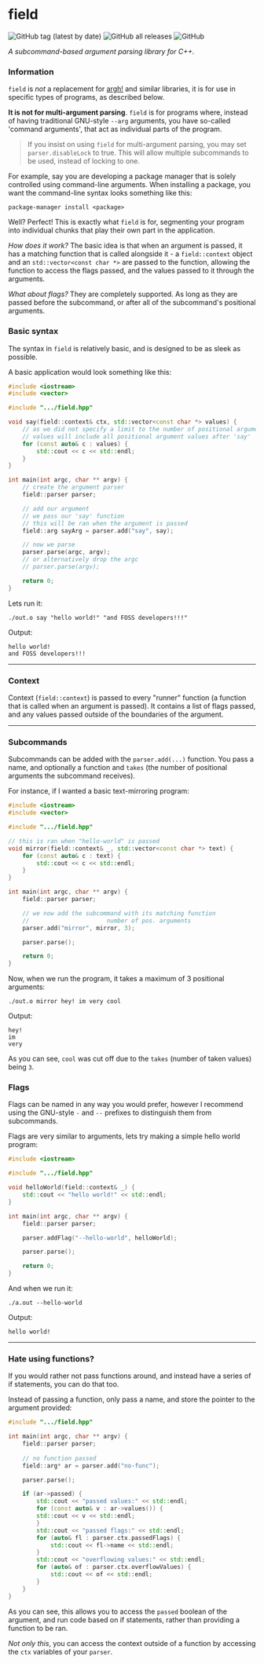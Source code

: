 # field

![GitHub tag (latest by date)](https://img.shields.io/github/v/tag/jibstack64/field)
![GitHub all releases](https://img.shields.io/github/downloads/jibstack64/field/total)
![GitHub](https://img.shields.io/github/license/jibstack64/field)

*A subcommand-based argument parsing library for C++.*

### Information
`field` is *not* a replacement for [argh!](https://github.com/adishavit/argh) and similar libraries, it is for use in specific types of programs, as described below.

**It is not for multi-argument parsing**. `field` is for programs where, instead of having traditional GNU-style `--arg` arguments, you have so-called 'command arguments', that act as individual parts of the program.

> If you insist on using `field` for multi-argument parsing, you may set `parser.disableLock` to true. This will allow multiple subcommands to be used, instead of locking to one.

For example, say you are developing a package manager that is solely controlled using command-line arguments. When installing a package, you want the command-line syntax looks something like this:

`package-manager install <package>`

Well? Perfect! This is exactly what `field` is for, segmenting your program into individual chunks that play their own part in the application.

*How does it work?*
The basic idea is that when an argument is passed, it has a matching function that is called alongside it - a `field::context` object and an `std::vector<const char *>` are passed to the function, allowing the function to access the flags passed, and the values passed to it through the arguments.

*What about flags?*
They are completely supported. As long as they are passed before the subcommand, or after all of the subcommand's positional arguments.

### Basic syntax
The syntax in `field` is relatively basic, and is designed to be as sleek as possible.

A basic application would look something like this:
```cpp
#include <iostream>
#include <vector>

#include ".../field.hpp"

void say(field::context& ctx, std::vector<const char *> values) {
    // as we did not specify a limit to the number of positional arguments,
    // values will include all positional argument values after 'say'
    for (const auto& c : values) {
        std::cout << c << std::endl;
    }
}

int main(int argc, char ** argv) {
    // create the argument parser
    field::parser parser;

    // add our argument
    // we pass our 'say' function
    // this will be ran when the argument is passed
    field::arg sayArg = parser.add("say", say);

    // now we parse
    parser.parse(argc, argv);
    // or alternatively drop the argc
    // parser.parse(argv);

    return 0;
}
```
Lets run it:

`./out.o say "hello world!" "and FOSS developers!!!"`

Output:
```
hello world!
and FOSS developers!!!
```

---

### Context
Context (`field::context`) is passed to every "runner" function (a function that is called when an argument is passed). It contains a list of flags passed, and any values passed outside of the boundaries of the argument.

---

### Subcommands

Subcommands can be added with the `parser.add(...)` function. You pass a name, and optionally a function and `takes` (the number of positional arguments the subcommand receives).

For instance, if I wanted a basic text-mirroring program:
```cpp
#include <iostream>
#include <vector>

#include ".../field.hpp"

// this is ran when "hello-world" is passed
void mirror(field::context& _, std::vector<const char *> text) {
    for (const auto& c : text) {
        std::cout << c << std::endl;
    }
}

int main(int argc, char ** argv) {
    field::parser parser;

    // we now add the subcommand with its matching function
    //                      number of pos. arguments
    parser.add("mirror", mirror, 3);

    parser.parse();

    return 0;
}
```

Now, when we run the program, it takes a maximum of 3 positional arguments:

`./out.o mirror hey! im very cool`

Output:
```
hey!
im
very
```

As you can see, `cool` was cut off due to the `takes` (number of taken values) being `3`.

### Flags

Flags can be named in any way you would prefer, however I recommend using the GNU-style `-` and `--` prefixes to distinguish them from subcommands.

Flags are very similar to arguments, lets try making a simple hello world program:
```cpp
#include <iostream>

#include ".../field.hpp"

void helloWorld(field::context& _) {
    std::cout << "hello world!" << std::endl;
}

int main(int argc, char ** argv) {
    field::parser parser;

    parser.addFlag("--hello-world", helloWorld);

    parser.parse();

    return 0;
}
```

And when we run it:

`./a.out --hello-world`

Output:
```
hello world!
```

---

### Hate using functions?
If you would rather not pass functions around, and instead have a series of if statements, you can do that too.

Instead of passing a function, only pass a name, and store the pointer to the argument provided:
```cpp
#include ".../field.hpp"

int main(int argc, char ** argv) {
    field::parser parser;
    
    // no function passed
    field::arg* ar = parser.add("no-func");

    parser.parse();

    if (ar->passed) {
        std::cout << "passed values:" << std::endl;
        for (const auto& v : ar->values()) {
        std::cout << v << std::endl;
        }
        std::cout << "passed flags:" << std::endl;
        for (auto& fl : parser.ctx.passedFlags) {
            std::cout << fl->name << std::endl;
        }
        std::cout << "overflowing values:" << std::endl;
        for (auto& of : parser.ctx.overflowValues) {
            std::cout << of << std::endl;
        }
    }
}

```

As you can see, this allows you to access the `passed` boolean of the argument, and run code based on if statements, rather than providing a function to be ran.

*Not only this*, you can access the context outside of a function by accessing the `ctx` variables of your `parser`.
